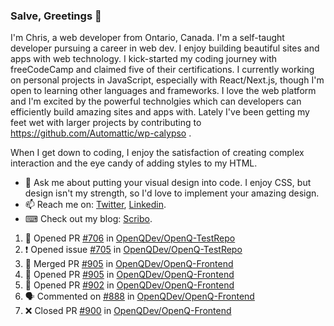 ### Salve, Greetings 👋

I'm Chris, a web developer from Ontario, Canada. I'm a self-taught developer pursuing a career in web dev. I enjoy building beautiful sites and apps with web technology.
I kick-started my coding journey with freeCodeCamp and claimed five of their certifications.  I currently working on personal projects in JavaScript, especially with React/Next.js, though I'm open to learning other languages and frameworks. I love the web platform and I'm excited by the powerful technolgies which can developers can efficiently build amazing sites and apps with. Lately I've been getting my feet wet with larger projects by contributing to https://github.com/Automattic/wp-calypso .

When I get down to coding, I enjoy the satisfaction of creating complex interaction and the eye candy of adding styles to my HTML. 

- 💬 Ask me about putting your visual design into code. I enjoy CSS, but design isn't my strength, so I'd love to implement your amazing design.
- 📫 Reach me on: [Twitter](https://twitter.com/Christo28120856), [Linkedin](https://www.linkedin.com/in/christopher-stevers-07b9a5204/).
- ⌨ Check out my blog: [Scribo](https://christopherstevers.cf).
<!--
**Christopher-Stevers/Christopher-Stevers** is a ✨ _special_ ✨ repository because its `README.md` (this file) appears on your GitHub profile.

Here are some ideas to get you started:

- 🔭 I’m currently working on ...
- 🌱 I’m currently learning ...
- 👯 I’m looking to collaborate on ...
- 🤔 I’m looking for help with ...
- 😄 Pronouns: ...
- ⚡ Fun fact: ...
-->

<!--START_SECTION:activity-->
1. 💪 Opened PR [#706](https://github.com/OpenQDev/OpenQ-TestRepo/pull/706) in [OpenQDev/OpenQ-TestRepo](https://github.com/OpenQDev/OpenQ-TestRepo)
2. ❗️ Opened issue [#705](https://github.com/OpenQDev/OpenQ-TestRepo/issues/705) in [OpenQDev/OpenQ-TestRepo](https://github.com/OpenQDev/OpenQ-TestRepo)
3. 🎉 Merged PR [#905](https://github.com/OpenQDev/OpenQ-Frontend/pull/905) in [OpenQDev/OpenQ-Frontend](https://github.com/OpenQDev/OpenQ-Frontend)
4. 💪 Opened PR [#905](https://github.com/OpenQDev/OpenQ-Frontend/pull/905) in [OpenQDev/OpenQ-Frontend](https://github.com/OpenQDev/OpenQ-Frontend)
5. 💪 Opened PR [#902](https://github.com/OpenQDev/OpenQ-Frontend/pull/902) in [OpenQDev/OpenQ-Frontend](https://github.com/OpenQDev/OpenQ-Frontend)
6. 🗣 Commented on [#888](https://github.com/OpenQDev/OpenQ-Frontend/issues/888) in [OpenQDev/OpenQ-Frontend](https://github.com/OpenQDev/OpenQ-Frontend)
7. ❌ Closed PR [#900](https://github.com/OpenQDev/OpenQ-Frontend/pull/900) in [OpenQDev/OpenQ-Frontend](https://github.com/OpenQDev/OpenQ-Frontend)
<!--END_SECTION:activity-->
